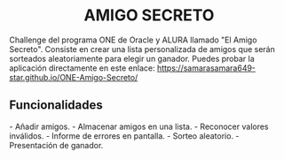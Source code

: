 <h1 style ="text-align: center;">AMIGO SECRETO</h1>

Challenge del programa ONE de Oracle y ALURA llamado "El Amigo Secreto". Consiste en crear una lista personalizada de amigos que serán sorteados aleatoriamente para elegir un ganador. 
Puedes probar la aplicación directamente en este enlace: https://samarasamara649-star.github.io/ONE-Amigo-Secreto/


<h2>Funcionalidades</h2>
- Añadir amigos.
- Almacenar amigos en una lista.
- Reconocer valores inválidos.
- Informe de errores en pantalla.
- Sorteo aleatorio.
- Presentación de ganador.
